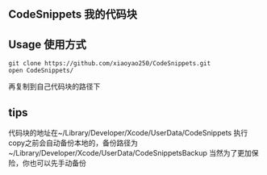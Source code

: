## CodeSnippets 我的代码块

## Usage 使用方式
```
git clone https://github.com/xiaoyao250/CodeSnippets.git
open CodeSnippets/
```
再复制到自己代码块的路径下

## tips

代码块的地址在~/Library/Developer/Xcode/UserData/CodeSnippets
执行copy之前会自动备份本地的，备份路径为~/Library/Developer/Xcode/UserData/CodeSnippetsBackup
当然为了更加保险，你也可以先手动备份
